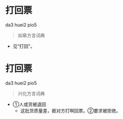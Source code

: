 # 打回票
da3 huei2 pio5
> 如皋方言词典
- 见“打回”。

# 打回票
da3 huei2 pio5
> 兴化方言词典
- ①人或货被退回
  - 这批货质量差，捱对方打啊回票。②要求被拒绝。
